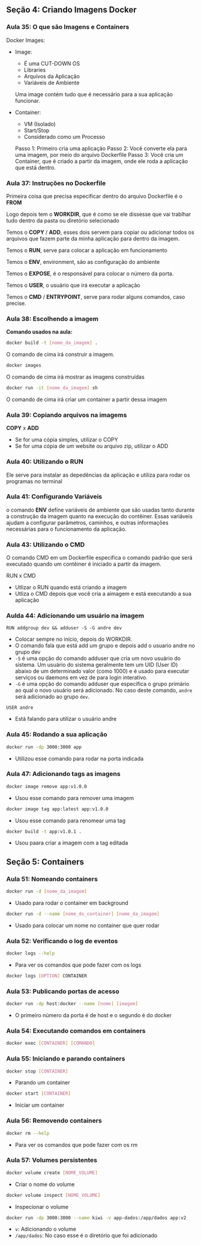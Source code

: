 ## Seção 4: Criando Imagens Docker

### Aula 35: O que são Imagens e Containers

Docker Images:

- Image: 
  - É uma CUT-DOWN OS
  - Libraries
  - Arquivos da Aplicação
  - Variáveis de Ambiente

  Uma image contém tudo que é necessário para a sua aplicação funcionar.

- Container:
  - VM (Isolado)
  - Start/Stop
  - Considerado como um Processo

  Passo 1: Primeiro cria uma aplicação
  Passo 2: Você converte ela para uma imagem, por meio do arquivo Dockerfile
  Passo 3: Você cria um Container, que é criado a partir da imagem, onde ele roda a aplicação que está dentro.

### Aula 37: Instruções no Dockerfile

Primeira coisa que precisa especificar dentro do arquivo Dockerfile é o **FROM**

Logo depois tem o **WORKDIR**, que é como se ele dissesse que vai trablhar tudo dentro da pasta ou diretório selecionado

Temos o **COPY** / **ADD**, esses dois servem para copiar ou adicionar todos os arquivos que fazem parte da minha aplicação para dentro da imagem.

Temos o **RUN**, serve para colocar a aplicação em funcionamento

Temos o **ENV**, environment, são as configuração do ambiente

Temos o **EXPOSE**, é o responsável para colocar o número da porta.

Temos o **USER**, o usuário que irá executar a aplicação

Temos o **CMD** / **ENTRYPOINT**, serve para rodar alguns comandos, caso precise.

### Aula 38: Escolhendo a imagem

**Comando usados na aula:**

```sh
docker build -t [nome_da_imagem] .
```

O comando de cima irá construir a imagem.

```sh
docker images
```

O comando de cima irá mostrar as imagens construídas

```sh
docker run -it [nome_da_imagem] sh
```
O comando de cima irá criar um container a partir dessa imagem

### Aula 39: Copiando arquivos na imagems

**COPY** x **ADD**

- Se for uma cópia simples, utilizar o COPY
- Se for uma cópia de um website ou arquivo zip, utilizar o ADD

### Aula 40: Utilizando o RUN

Ele serve para instalar as depedências da aplicação e utiliza para rodar os programas no terminal

### Aula 41: Configurando Variáveis

o comando **ENV** define variáveis de ambiente que são usadas tanto durante a construção da imagem quanto na execução do contêiner. Essas variáveis ajudam a configurar parâmetros, caminhos, e outras informações necessárias para o funcionamento da aplicação.

### Aula 43: Utilizando o CMD

O comando CMD em um Dockerfile especifica o comando padrão que será executado quando um contêiner é iniciado a partir da imagem.

RUN x CMD

- Utlizar o RUN quando está criando a imagem
- Utliza o CMD depois que você cria a aimagem e está executando a sua aplicação

### Aulda 44: Adicionando um usuário na imagem

```docker
RUN addgroup dev && adduser -S -G andre dev
```
- Colocar sempre no início, depois do WORKDIR.
- O comando fala que está add um grupo e depois add o usuario andre no grupo dev
- `-S` é uma opção do comando adduser que cria um novo usuário do sistema. Um usuário do sistema geralmente tem um UID (User ID) abaixo de um determinado valor (como 1000) e é usado para executar serviços ou daemons em vez de para login interativo.
- `-G` é uma opção do comando adduser que especifica o grupo primário ao qual o novo usuário será adicionado. No caso deste comando, `andre` será adicionado ao grupo `dev`.

```docker
USER andre
```

- Está falando para utilizar o usuário andre

### Aula 45: Rodando a sua aplicação

```sh
docker run -dp 3000:3000 app
```
- Utilizou esse comando para rodar na porta indicada

### Aula 47: Adicionando tags as imagens

```sh
docker image remove app:v1.0.0
```
- Usou esse comando para remover uma imagem

```sh
docker image tag app:latest app:v1.0.0
```
- Usou esse comando para renomear uma tag

```sh
docker build -t app:v1.0.1 .
```
- Usou paara criar a imagem com a tag editada

## Seção 5: Containers

### Aula 51: Nomeando containers

```sh
docker run -d [nome_da_imagem]
```
- Usado para rodar o container em background

```sh
docker run -d --name [nome_do_container] [nome_da_imagem]
```
- Usado para colocar um nome no container que quer rodar

### Aula 52: Verificando o log de eventos

```sh
docker logs --help
```
- Para ver os comandos que pode fazer com os logs

```sh
docker logs [OPTION] CONTAINER
```

### Aula 53: Publicando portas de acesso

```sh
docker run -dp host:docker --name [nome] [imagem]
```
- O primeiro número da porta é de host e o segundo é do docker

### Aula 54: Executando comandos em containers

```sh
docker exec [CONTAINER] [COMANDO]
```

### Aula 55: Iniciando e parando containers

```sh
docker stop [CONTAINER]
```
- Parando um container

```sh
docker start [CONTAINER]
```
- Iniciar um container

### Aula 56: Removendo containers

```sh
docker rm --help
```

- Para ver os comandos que pode fazer com os rm

### Aula 57: Volumes persistentes

```sh
docker volume create [NOME_VOLUME]
```
- Criar o nome do volume

```sh
docker volume inspect [NOME_VOLUME]
```
- Inspecionar o volume

```sh
docker run -dp 3000:3000 --name kiwi -v app-dados:/app/dados app:v2
```
- `v`: Adicionando o volume
- `/app/dados`: No caso esse é o diretório que foi adicionado